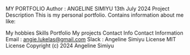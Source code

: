 MY PORTFOLIO
Author : ANGELINE SIMIYU 13th July 2024
Project Description
This is my personal portfolio. Contains information about me like:

My hobbies
Skills
Portfolio
My projects
Contact Info
Contact Information
Email : angie.lukelas@gmail.com   Slack : Angeline Simiyu
License
MIT License Copyright (c) 2024 Angeline Simiyu